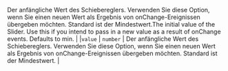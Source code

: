 <span data-ttu-id="7be2b-p103">Der anfängliche Wert des Schiebereglers. Verwenden Sie diese Option, wenn Sie einen neuen Wert als Ergebnis von onChange-Ereignissen übergeben möchten. Standard ist der Mindestwert.</span><span class="sxs-lookup"><span data-stu-id="7be2b-p103">The initial value of the Slider. Use this if you intend to pass in a new value as a result of onChange events. Defaults to min.</span></span> |
|`value`      | `number` | Der anfängliche Wert des Schiebereglers. Verwenden Sie diese Option, wenn Sie einen neuen Wert als Ergebnis von onChange-Ereignissen übergeben möchten. Standard ist der Mindestwert. |






